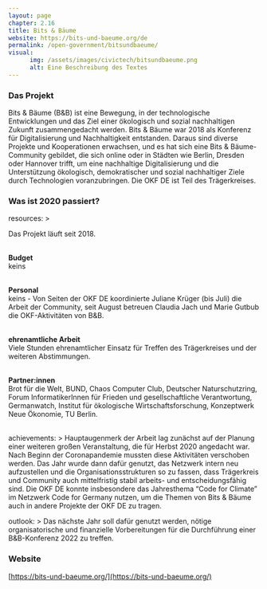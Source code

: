 ```yaml
---
layout: page
chapter: 2.16
title: Bits & Bäume
website: https://bits-und-baeume.org/de
permalink: /open-government/bitsundbaeume/
visual:
      img: /assets/images/civictech/bitsundbaeume.png
      alt: Eine Beschreibung des Textes
---
```


### Das Projekt

Bits & Bäume (B&B) ist eine Bewegung, in der technologische Entwicklungen und das Ziel einer ökologisch und sozial nachhaltigen Zukunft zusammengedacht werden. Bits & Bäume war 2018 als Konferenz für Digitalisierung und Nachhaltigkeit entstanden. Daraus sind diverse Projekte und Kooperationen erwachsen, und es hat sich eine Bits & Bäume-Community gebildet, die sich online oder in Städten wie Berlin, Dresden oder Hannover trifft, um eine nachhaltige Digitalisierung und die Unterstützung ökologisch, demokratischer und sozial nachhaltiger Ziele durch Technologien voranzubringen. Die OKF DE ist Teil des Trägerkreises.

### Was ist 2020 passiert?

resources: >

  Das Projekt läuft seit 2018.<br><br>

  **Budget** <br>
  keins<br><br>

  **Personal** <br>
  keins - Von Seiten der OKF DE koordinierte Juliane Krüger (bis Juli) die Arbeit der Community, seit August betreuen Claudia Jach und Marie Gutbub die OKF-Aktivitäten von B&B.<br><br>

  **ehrenamtliche Arbeit** <br>
  Viele Stunden ehrenamtlicher Einsatz für Treffen des Trägerkreises und der weiteren Abstimmungen. <br><br>
  
  **Partner:innen** <br>
  Brot für die Welt, BUND, Chaos Computer Club, Deutscher Naturschutzring, Forum InformatikerInnen für Frieden und gesellschaftliche Verantwortung, Germanwatch, Institut für ökologische Wirtschaftsforschung, Konzeptwerk Neue Ökonomie, TU Berlin.<br><br>

achievements: >
  Hauptaugenmerk der Arbeit lag zunächst auf der Planung einer weiteren großen Veranstaltung, die für Herbst 2020 angedacht war. Nach Beginn der Coronapandemie mussten diese Aktivitäten verschoben werden. Das Jahr wurde dann dafür genutzt, das Netzwerk intern neu aufzustellen und die Organisationsstrukturen so zu fassen, dass Trägerkreis und Community auch mittelfristig stabil arbeits- und entscheidungsfähig sind. Die OKF DE konnte insbesondere das Jahresthema “Code for Climate” im Netzwerk Code for Germany nutzen, um die Themen von Bits & Bäume auch in andere Projekte der OKF DE zu tragen. 

outlook: >
  Das nächste Jahr soll dafür genutzt werden, nötige organisatorische und finanzielle Vorbereitungen für die Durchführung einer B&B-Konferenz 2022 zu treffen.

### Website

[https://bits-und-baeume.org/](https://bits-und-baeume.org/)
